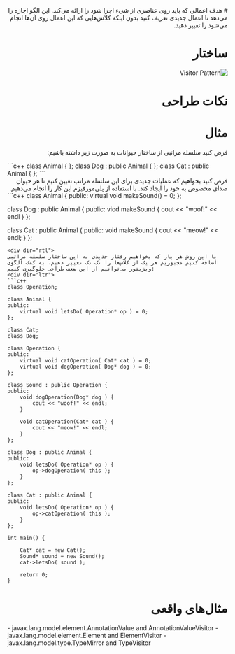 <div dir="rtl">
# هدف
اعمالی که باید روی عناصری از شیء اجرا شود را ارائه می‌کند. این الگو اجازه را می‌دهد تا اعمال جدیدی تعریف کنید بدون اینکه کلاس‌هایی که این اعمال روی آن‌ها انجام می‌شود را تغییر دهید.

# ساختار
![Visitor Pattern](http://www.dofactory.com/Patterns/Diagrams/visitor.gif)

# نکات طراحی

# مثال
فرض کنید سلسله مراتبی از ساختار حیوانات به صورت زیر داشته باشیم:
<div dir="ltr">
```c++
class Animal { };
class Dog : public Animal { };
class Cat : public Animal { };
```
<div dir="rtl">
فرض کنید بخواهیم که عملیات جدیدی برای این سلسله مراتب تعیین کنیم تا هر حیوان صدای مخصوص به خود را ایجاد کند. با استفاده از پلی‌مورفیزم این کار را انجام می‌دهیم.
<div dir="ltr">
```c++
class Animal {
public: virtual void makeSound() = 0;
};

class Dog : public Animal {
public: viod makeSound { cout << "woof!" << endl }
};

class Cat : public Animal {
public: void makeSound { cout << "meow!" << endl; }
};
```
<div dir="rtl">
با این روش هر بار که بخواهیم رفتار جدیدی به این ساختار سلسله مراتبی اضافه کنیم مجبوریم هر یک از کلاس‌ها را تک تک تغییر دهیم. به کمک الگوی ویزیتور می‌توانیم از این ضعف طراحی جلوگیری کنیم:
<div dir="ltr">
```c++
class Operation;

class Animal {
public:
	virtual void letsDo( Operation* op ) = 0;
};

class Cat;
class Dog;

class Operation {
public:
	virtual void catOperation( Cat* cat ) = 0;
	virtual void dogOperation( Dog* dog ) = 0;
};

class Sound : public Operation {
public:
	void dogOperation(Dog* dog ) {
		cout << "woof!" << endl;
	}

	void catOperation(Cat* cat ) {
		cout << "meow!" << endl;
	}
};

class Dog : public Animal {
public:
	void letsDo( Operation* op ) {
		op->dogOperation( this );
	}
};

class Cat : public Animal {
public:
	void letsDo( Operation* op ) {
		op->catOperation( this );
	}
};

int main() {

	Cat* cat = new Cat();
	Sound* sound = new Sound();
	cat->letsDo( sound );

	return 0;
}
```
<div dir="rtl">

# مثال‌های واقعی
<div dir="ltr">
- javax.lang.model.element.AnnotationValue and AnnotationValueVisitor
- javax.lang.model.element.Element and ElementVisitor
- javax.lang.model.type.TypeMirror and TypeVisitor
